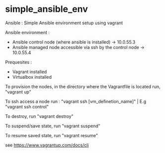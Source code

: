 # simple_ansible_env
Ansible : Simple Ansible environment setup using vagrant 

Ansible environment :
- Ansible control node (where ansible is installed) -> 10.0.55.3
- Ansible managed node accessible via ssh by the control node  -> 10.0.55.4

Prequesites :
- Vagrant installed
- Virtualbox installed


To provision the nodes, in the directory where the Vagrantfile is located run, "vagrant up"

To ssh access a node run : "vagrant ssh [vm_definetion_name]" | E.g  "vagrant ssh control"         

To destroy, run "vagrant destroy"

To suspend/save state, run "vagrant suspend"

To resume saved state, run "vagrant resume"



see https://www.vagrantup.com/docs/cli


